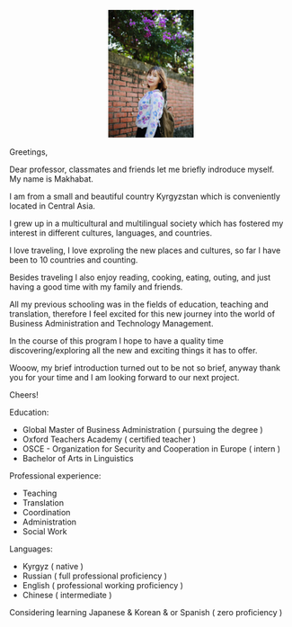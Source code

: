 <p align="center"> 
    <img src="https://raw.githubusercontent.com/aimenggithub/aimenggithub/main/photo/photo.jpg" width="30%"> 
</p>

Greetings, 

Dear professor, classmates and friends let me briefly indroduce myself.  
My name is Makhabat.

I am from a small and beautiful country Kyrgyzstan which is conveniently located in Central Asia. 

I grew up in a multicultural and multilingual society which has fostered my interest in different cultures, languages, and countries. 

I love traveling, I love exproling the new places and cultures, so far I have been to 10 countries and counting. 

Besides traveling I also enjoy reading, cooking, eating, outing, and just having a good time with my family and friends. 

All my previous schooling was in the fields of education, teaching and translation, therefore I feel excited for this new journey into the world of Business Administration and Technology Management. 

In the course of this program I hope to have a quality time discovering/exploring all the new and exciting things it has to offer.

Wooow, my brief introduction turned out to be not so brief, anyway thank you for your time and I am looking forward to our next project. 


Cheers! 


Education: 

* Global Master of Business Administration ( pursuing the degree )
* Oxford Teachers Academy ( certified teacher )
* OSCE - Organization for Security and Cooperation in Europe ( intern )
* Bachelor of Arts in Linguistics 

Professional experience: 

* Teaching 
* Translation
* Coordination
* Administration 
* Social Work 


Languages: 

* Kyrgyz ( native )
* Russian ( full professional proficiency )
* English ( professional working proficiency )
* Chinese ( intermediate )

Considering learning Japanese & Korean & or Spanish ( zero proficiency )
